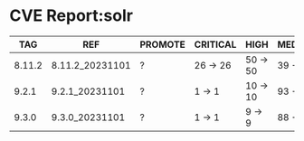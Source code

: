 # CVE Report:solr
|  TAG   |       REF       | PROMOTE | CRITICAL |   HIGH   |  MEDIUM  |   LOW    | UNKNOWN |
|--------|-----------------|---------|----------|----------|----------|----------|---------|
| 8.11.2 | 8.11.2_20231101 | ?       | 26 -> 26 | 50 -> 50 | 39 -> 39 | 39 -> 35 | 0 -> 0  |
| 9.2.1  | 9.2.1_20231101  | ?       | 1 -> 1   | 10 -> 10 | 93 -> 92 | 67 -> 64 | 0 -> 0  |
| 9.3.0  | 9.3.0_20231101  | ?       | 1 -> 1   | 9 -> 9   | 88 -> 87 | 64 -> 61 | 0 -> 0  |

